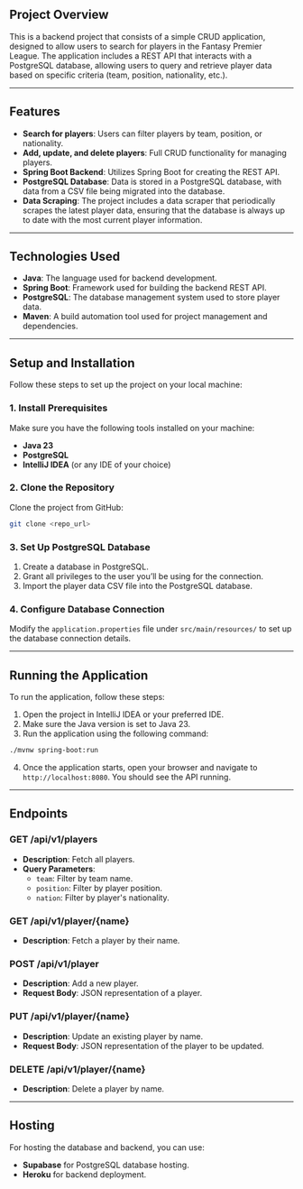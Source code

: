## Project Overview

This is a backend project that consists of a simple CRUD application, designed to allow users to search for players in the Fantasy Premier League. 
The application includes a REST API that interacts with a PostgreSQL database, allowing users to query and retrieve player data based on specific criteria (team, position, nationality, etc.).

---

## Features

- **Search for players**: Users can filter players by team, position, or nationality.
- **Add, update, and delete players**: Full CRUD functionality for managing players.
- **Spring Boot Backend**: Utilizes Spring Boot for creating the REST API.
- **PostgreSQL Database**: Data is stored in a PostgreSQL database, with data from a CSV file being migrated into the database.
- **Data Scraping**: The project includes a data scraper that periodically scrapes the latest player data, ensuring that the database is always up to date with the most current player information.

---

## Technologies Used

- **Java**: The language used for backend development.
- **Spring Boot**: Framework used for building the backend REST API.
- **PostgreSQL**: The database management system used to store player data.
- **Maven**: A build automation tool used for project management and dependencies.

---

## Setup and Installation

Follow these steps to set up the project on your local machine:

### 1. Install Prerequisites

Make sure you have the following tools installed on your machine:

- **Java 23**
- **PostgreSQL**
- **IntelliJ IDEA** (or any IDE of your choice)

### 2. Clone the Repository

Clone the project from GitHub:

```bash
git clone <repo_url>
```

### 3. Set Up PostgreSQL Database

1. Create a database in PostgreSQL.
2. Grant all privileges to the user you’ll be using for the connection.
3. Import the player data CSV file into the PostgreSQL database.

### 4. Configure Database Connection

Modify the `application.properties` file under `src/main/resources/` to set up the database connection details.

---

## Running the Application

To run the application, follow these steps:

1. Open the project in IntelliJ IDEA or your preferred IDE.
2. Make sure the Java version is set to Java 23.
3. Run the application using the following command:

```bash
./mvnw spring-boot:run
```

4. Once the application starts, open your browser and navigate to `http://localhost:8080`. You should see the API running.

---

## Endpoints

### GET /api/v1/players

- **Description**: Fetch all players.
- **Query Parameters**:
  - `team`: Filter by team name.
  - `position`: Filter by player position.
  - `nation`: Filter by player's nationality.

### GET /api/v1/player/{name}

- **Description**: Fetch a player by their name.

### POST /api/v1/player

- **Description**: Add a new player.
- **Request Body**: JSON representation of a player.

### PUT /api/v1/player/{name}

- **Description**: Update an existing player by name.
- **Request Body**: JSON representation of the player to be updated.

### DELETE /api/v1/player/{name}

- **Description**: Delete a player by name.

---

## Hosting

For hosting the database and backend, you can use:

- **Supabase** for PostgreSQL database hosting.
- **Heroku** for backend deployment.
